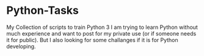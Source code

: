 # Python-Tasks
My Collection of scripts to train Python 3
I am trying to learn Python without much experience and want to post for my private use (or if someone needs it for public).
But I also looking for some challanges if it is for Python developing.
